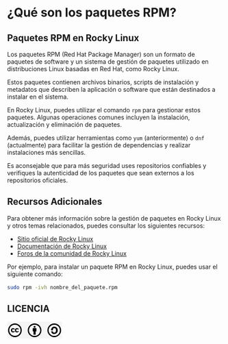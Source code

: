 # ¿Qué son los paquetes RPM?
## Paquetes RPM en Rocky Linux

Los paquetes RPM (Red Hat Package Manager) son un formato de paquetes de software y un sistema de gestión de paquetes utilizado en distribuciones Linux basadas en Red Hat, como Rocky Linux.

Estos paquetes contienen archivos binarios, scripts de instalación y metadatos que describen la aplicación o software que están destinados a instalar en el sistema.

En Rocky Linux, puedes utilizar el comando `rpm` para gestionar estos paquetes. Algunas operaciones comunes incluyen la instalación, actualización y eliminación de paquetes.

Además, puedes utilizar herramientas como `yum` (anteriormente) o `dnf` (actualmente) para facilitar la gestión de dependencias y realizar instalaciones más sencillas.

Es aconsejable que para más seguridad uses repositorios confiables y verifiques la autenticidad de los paquetes que sean externos a los repositorios oficiales.

## Recursos Adicionales

Para obtener más información sobre la gestión de paquetes en Rocky Linux y otros temas relacionados, puedes consultar los siguientes recursos:

- [Sitio oficial de Rocky Linux](https://rockylinux.org/)
- [Documentación de Rocky Linux](https://docs.rockylinux.org/)
- [Foros de la comunidad de Rocky Linux](https://forums.rockylinux.org/)

Por ejemplo, para instalar un paquete RPM en Rocky Linux, puedes usar el siguiente comando:

```bash
sudo rpm -ivh nombre_del_paquete.rpm
```

## LICENCIA
![Licencia](img/licencia.png)
